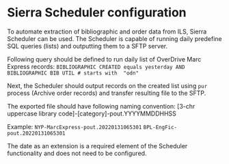 # Sierra Scheduler configuration

To automate extraction of bibliographic and order data from ILS, Sierra Scheduler can be used.
The Scheduler is capable of running daily predefine SQL queries (lists) and outputting them to a SFTP server.

Following query should be defined to run daily list of OverDrive Marc Express records:
`BIBLIOGRAPHIC CREATED equals yesterday AND BIBLIOGRAPHIC BIB UTIL # starts with  "odn"`

Next, the Scheduler should output records on the created list using `pur` process (Archive order records) and transfer resulting file to the SFTP.

The exported file should have following naming convention: 
[3-chr uppercase library code]-[category]-pout.YYYYMMDDHHSS

Example:
`NYP-MarcExpress-pout.20220131065301`
`BPL-EngFic-pout.20220131065301`

The date as an extension is a required element of the Scheduler functionality and does not need to be configured.